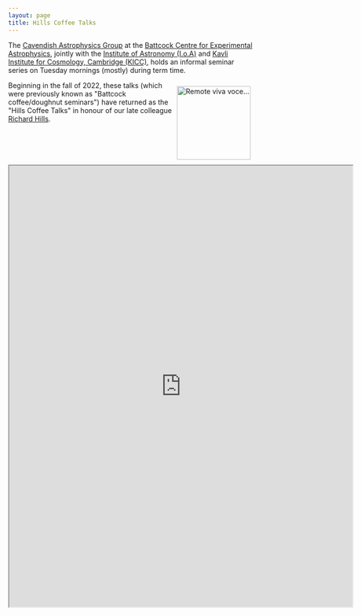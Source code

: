 ```yaml
---
layout: page 
title: Hills Coffee Talks 
---
```

<body class="sph7">
<p>
The <a href="https://www.astro.phy.cam.ac.uk/">Cavendish Astrophysics Group</a> at the <a href="https://www.astro.phy.cam.ac.uk/about/directions-and-contacts/getting-here">Battcock Centre for Experimental Astrophysics</a>, jointly with the <a href="https://www.ast.cam.ac.uk/">Institute of Astronomy (I.o.A)</a> and <a href="https://www.kicc.cam.ac.uk/">Kavli Institute for Cosmology, Cambridge (KICC)</a>, holds an informal seminar series on Tuesday mornings (mostly) during term time.
</p>
<img src="assets/battcock/Professor_Richard_Hills_FRS.jpg" width=150px  alt="Remote viva voce..." title="Remote viva voce..." vspace="10" hspace="10" align="right" />
<p>
Beginning in the fall of 2022, these talks (which were previously known as "Battcock coffee/doughnut seminars") have returned as the "Hills Coffee Talks" in honour of our late colleague <a href="https://en.wikipedia.org/wiki/Richard_Edwin_Hills">Richard Hills</a>.
</p>
<iframe src="https://docs.google.com/spreadsheets/d/e/2PACX-1vQLrw6hp-qA9nrMdfSM7z7VDZL17KhrPlEdUp8Bfn8puVqk5xWeYhRWXNP-PhNz0Cf-vSXY5YHQ65JW/pubhtml?widget=true&amp;headers=false" width="700" height="900"></iframe>
</body>
